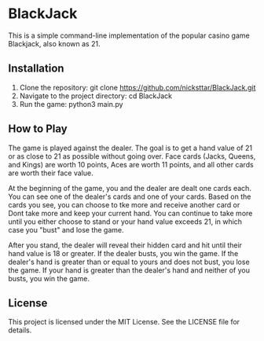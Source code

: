 # BlackJack
This is a simple command-line implementation of the popular casino game Blackjack, also known as 21.

## Installation
1. Clone the repository: git clone https://github.com/nicksttar/BlackJack.git
2. Navigate to the project directory: cd BlackJack
3. Run the game: python3 main.py
## How to Play
The game is played against the dealer. The goal is to get a hand value of 21 or as close to 21 as possible without going over. Face cards (Jacks, Queens, and Kings) are worth 10 points, Aces are worth 11 points, and all other cards are worth their face value.

At the beginning of the game, you and the dealer are dealt one cards each. You can see one of the dealer's cards and one of your cards. Based on the cards you see, you can choose to tke more and receive another card or Dont take more and keep your current hand. You can continue to take more until you either choose to stand or your hand value exceeds 21, in which case you "bust" and lose the game.

After you stand, the dealer will reveal their hidden card and hit until their hand value is 18 or greater. If the dealer busts, you win the game. If the dealer's hand is greater than or equal to yours and does not bust, you lose the game. If your hand is greater than the dealer's hand and neither of you busts, you win the game.

## License
This project is licensed under the MIT License. See the LICENSE file for details.
